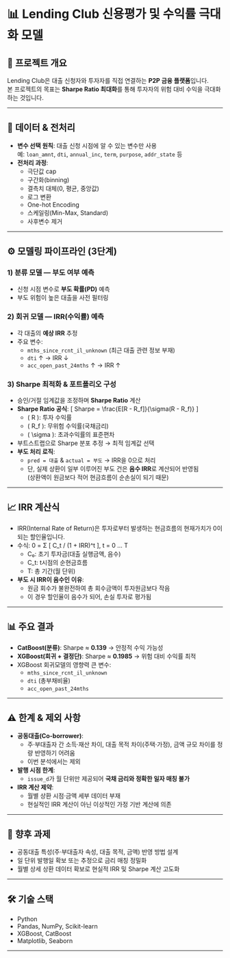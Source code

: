 # 📊 Lending Club 신용평가 및 수익률 극대화 모델

## 📌 프로젝트 개요
Lending Club은 대출 신청자와 투자자를 직접 연결하는 **P2P 금융 플랫폼**입니다.  
본 프로젝트의 목표는 **Sharpe Ratio 최대화**를 통해 투자자의 위험 대비 수익을 극대화하는 것입니다.

---

## 📂 데이터 & 전처리
- **변수 선택 원칙**: 대출 신청 시점에 알 수 있는 변수만 사용  
  예: `loan_amnt`, `dti`, `annual_inc`, `term`, `purpose`, `addr_state` 등
- **전처리 과정**:
  - 극단값 cap
  - 구간화(binning)
  - 결측치 대체(0, 평균, 중앙값)
  - 로그 변환
  - One-hot Encoding
  - 스케일링(Min-Max, Standard)
  - 사후변수 제거

---

## ⚙️ 모델링 파이프라인 (3단계)

### 1) **분류 모델** — 부도 여부 예측
- 신청 시점 변수로 **부도 확률(PD)** 예측  
- 부도 위험이 높은 대출을 사전 필터링

### 2) **회귀 모델** — IRR(수익률) 예측
- 각 대출의 **예상 IRR** 추정  
- 주요 변수:
  - `mths_since_rcnt_il_unknown` (최근 대출 관련 정보 부재)
  - `dti` ↑ → IRR ↓
  - `acc_open_past_24mths` ↑ → IRR ↑

### 3) **Sharpe 최적화 & 포트폴리오 구성**
- 승인/거절 임계값을 조정하며 **Sharpe Ratio** 계산
- **Sharpe Ratio 공식**:
  \[
  Sharpe = \frac{E[R - R_f]}{\sigma(R - R_f)}
  \]
  - \( R \): 투자 수익률
  - \( R_f \): 무위험 수익률(국채금리)
  - \( \sigma \): 초과수익률의 표준편차
- 부트스트랩으로 Sharpe 분포 추정 → 최적 임계값 선택
- **부도 처리 로직**:
  - `pred = 대출` & `actual = 부도` → IRR을 0으로 처리  
  - 단, 실제 상환이 일부 이루어진 부도 건은 **음수 IRR**로 계산되어 반영됨  
    (상환액이 원금보다 적어 현금흐름이 순손실이 되기 때문)

---

## 📈 IRR 계산식
- IRR(Internal Rate of Return)은 투자로부터 발생하는 현금흐름의 현재가치가 0이 되는 할인율입니다.
- 수식:
  0 = Σ [ C_t / (1 + IRR)^t ],  t = 0 ... T  
  - C₀: 초기 투자금(대출 실행금액, 음수)  
  - C_t: t시점의 순현금흐름  
  - T: 총 기간(월 단위)
- **부도 시 IRR이 음수인 이유**:
  - 원금 회수가 불완전하여 총 회수금액이 투자원금보다 작음
  - 이 경우 할인율이 음수가 되어, 손실 투자로 평가됨

---

## 📊 주요 결과
- **CatBoost(분류)**: Sharpe ≈ **0.139** → 안정적 수익 가능성
- **XGBoost(회귀 + 결정단)**: Sharpe ≈ **0.1985** → 위험 대비 수익률 최적
- XGBoost 회귀모델의 영향력 큰 변수:
  - `mths_since_rcnt_il_unknown`
  - `dti` (총부채비율)
  - `acc_open_past_24mths`

---

## ⚠️ 한계 & 제외 사항
- **공동대출(Co-borrower)**:
  - 주·부대출자 간 소득·재산 차이, 대출 목적 차이(주택·가정), 금액 규모 차이를 정량 반영하기 어려움  
  - 이번 분석에서는 제외
- **발행 시점 한계**:
  - `issue_d`가 월 단위만 제공되어 **국채 금리와 정확한 일자 매칭 불가**
- **IRR 계산 제약**:
  - 월별 상환 시점·금액 세부 데이터 부재
  - 현실적인 IRR 계산이 아닌 이상적인 가정 기반 계산에 의존

---

## 🚀 향후 과제
- 공동대출 특성(주·부대출자 속성, 대출 목적, 금액) 반영 방법 설계
- 일 단위 발행일 확보 또는 추정으로 금리 매칭 정밀화
- 월별 상세 상환 데이터 확보로 현실적 IRR 및 Sharpe 계산 고도화

---

## 🛠 기술 스택
- Python
- Pandas, NumPy, Scikit-learn
- XGBoost, CatBoost
- Matplotlib, Seaborn

---
